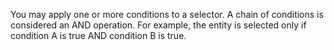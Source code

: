 You may apply one or more conditions to a selector. A chain of conditions is considered an AND operation. For example, the entity is selected only if condition A is true AND condition B is true. 
